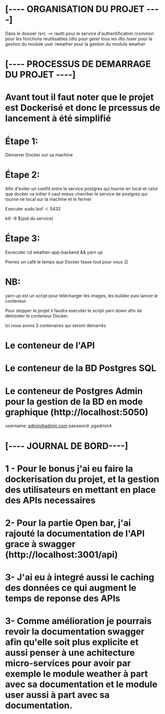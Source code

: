 # [---- ORGANISATION DU PROJET ----]

Dans le dossier /src -->
                        /auth pour le service d'authentification
                        /common pour les fonctions reutilisables
                        /dto pour gerer tous les dto
                        /user pour la gestion du module user
                        /weather pour la gestion du module weather



# [---- PROCESSUS DE DEMARRAGE DU PROJET ----]
# Avant tout il faut noter que le projet est Dockerisé et donc le prcessus de lancement à été simplifié

# Étape 1:
Démarrer Docker sur sa machine

# Étape 2:

Afin d'eviter un conflit entre le service postgres qui tourne en local et celui que docker va initier il vaut mieux chercher le service de postgres qui tourne ne local sur la machine et le fermer

Executer sudo lsof -i :5432

kill -9 ${pid du service}

# Étape 3:

Excecuter cd weather-app-backend && yarn up

Prenez un café le temps que Docker fasse tout pour vous 😉

# NB:
yarn up est un script pour télécharger les images, les builder puis lancer le conteneur.

Pour stopper le projet il faudra executer le script yarn down afin de démonter le conteneur Docker.


Ici nous avons 3 contenaires qui seront démarrés

# Le conteneur de l'API
# Le conteneur de la BD Postgres SQL
# Le conteneur de Postgres Admin pour la gestion de la BD en mode graphique (http://localhost:5050)
username: admin@admin.com
password: pgadmin4

# [---- JOURNAL DE BORD----]

# 1 - Pour le bonus j'ai eu faire la dockerisation du projet, et la gestion des utilisateurs en mettant en place des APIs necessaires

# 2- Pour la partie Open bar, j'ai rajouté la documentation de l'API grace à swagger (http://localhost:3001/api)

# 3- J'ai eu à integré aussi le caching des données ce qui augment le temps de reponse des APIs

# 3- Comme amélioration je pourrais revoir la documentation swagger afin qu'elle soit plus explicite et aussi penser à une achitecture micro-services pour avoir par exemple le module weather à part avec sa documentation et le module user aussi à part avec sa documentation.